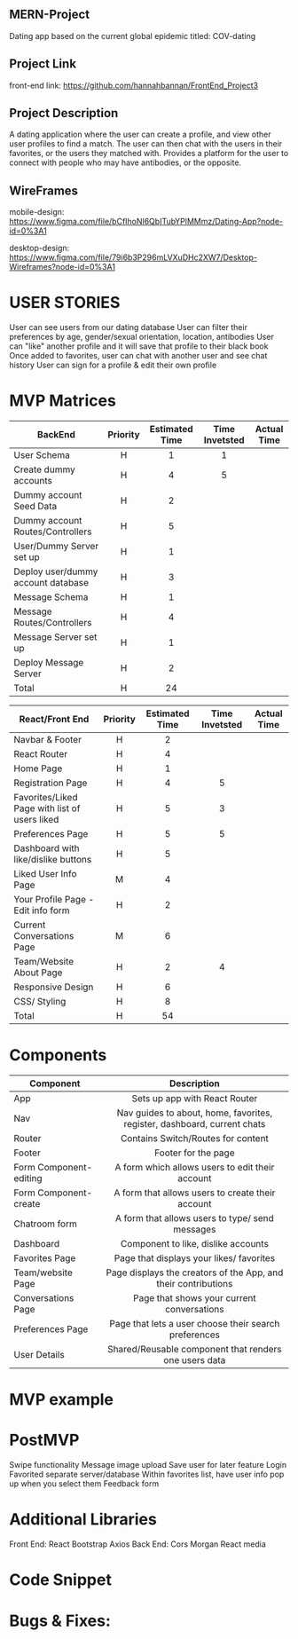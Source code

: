 ## MERN-Project

Dating app based on the current global epidemic titled: COV-dating

## Project Link

front-end link: https://github.com/hannahbannan/FrontEnd_Project3

## Project Description

A dating application where the user can create a profile, and view other user profiles to find a match. The user can then chat
with the users in their favorites, or the users they matched with. Provides a platform for the user to connect with people who
may have antibodies, or the opposite.

## WireFrames

mobile-design:
https://www.figma.com/file/bCfIhoNl6QbITubYPlMMmz/Dating-App?node-id=0%3A1

desktop-design:
https://www.figma.com/file/79i6b3P296mLVXuDHc2XW7/Desktop-Wireframes?node-id=0%3A1

# USER STORIES

User can see users from our dating database
User can filter their preferences by age, gender/sexual orientation, location, antibodies
User can "like" another profile and it will save that profile to their black book
Once added to favorites, user can chat with another user and see chat history
User can sign for a profile & edit their own profile

# MVP Matrices

| BackEnd                            | Priority | Estimated Time | Time Invetsted | Actual Time |
| ---------------------------------- | :------: | :------------: | :------------: | :---------: |
| User Schema                        |    H     |       1        |        1        |             |
| Create dummy accounts              |    H     |       4        |       5         |             |
| Dummy account Seed Data            |    H     |       2        |                |             |
| Dummy account Routes/Controllers   |    H     |       5        |                |             |
| User/Dummy Server set up           |    H     |       1        |                |             |
| Deploy user/dummy account database |    H     |       3        |                |             |
| Message Schema                     |    H     |       1        |                |             |
| Message Routes/Controllers         |    H     |       4        |                |             |
| Message Server set up              |    H     |       1        |                |             |
| Deploy Message Server              |    H     |       2        |                |             |
| Total                              |    H     |       24       |                |             |

| React/Front End                               | Priority | Estimated Time | Time Invetsted | Actual Time |
| --------------------------------------------- | :------: | :------------: | :------------: | :---------: |
| Navbar & Footer                               |    H     |       2        |                |             |
| React Router                                  |    H     |       4        |                |             |
| Home Page                                     |    H     |       1        |                |             |
| Registration Page                             |    H     |       4        |        5        |             |
| Favorites/Liked Page with list of users liked |    H     |       5        |       3         |             |
| Preferences Page                              |    H     |       5        |       5         |             |
| Dashboard with like/dislike buttons           |    H     |       5        |                |             |
| Liked User Info Page                          |    M     |       4        |                |             |
| Your Profile Page -Edit info form             |    H     |       2        |                |             |
| Current Conversations Page                    |    M     |       6        |                |             |
| Team/Website About Page                       |    H     |       2        |       4         |             |
| Responsive Design                             |    H     |       6        |                |             |
| CSS/ Styling                                  |    H     |       8        |                |             |
| Total                                         |    H     |       54       |                |             |

# Components

| Component              |                               Description                                |
| ---------------------- | :----------------------------------------------------------------------: |
| App                    |                      Sets up app with React Router                       |
| Nav                    | Nav guides to about, home, favorites, register, dashboard, current chats |
| Router                 |                    Contains Switch/Routes for content                    |
| Footer                 |                           Footer for the page                            |
| Form Component-editing |             A form which allows users to edit their account              |
| Form Component-create  |             A form that allows users to create their account             |
| Chatroom form          |             A form that allows users to type/ send messages              |
| Dashboard              |                   Component to like, dislike accounts                    |
| Favorites Page         |                 Page that displays your likes/ favorites                 |
| Team/website Page      |      Page displays the creators of the App, and their contributions      |
| Conversations Page     |                Page that shows your current conversations                |
| Preferences Page       |          Page that lets a user choose their search preferences           |
| User Details           |          Shared/Reusable component that renders one users data           |

# MVP example

# PostMVP

Swipe functionality
Message image upload
Save user for later feature
Login
Favorited separate server/database
Within favorites list, have user info pop up when you select them
Feedback form

# Additional Libraries

Front End:
React Bootstrap
Axios
Back End:
Cors
Morgan
React media
# Code Snippet

# Bugs & Fixes:
